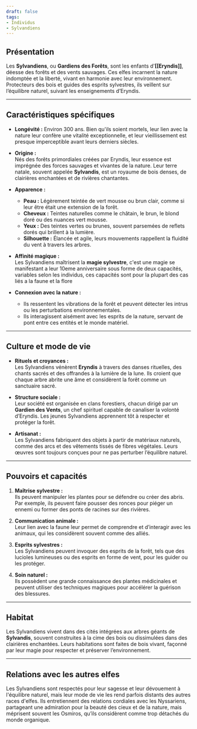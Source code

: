 ```yaml
---
draft: false
tags:
- Individus
- Sylvandiens
---
```


## Présentation
Les **Sylvandiens**, ou **Gardiens des Forêts**, sont les enfants d'**[[Eryndis]]**, déesse des forêts et des vents sauvages. Ces elfes incarnent la nature indomptée et la liberté, vivant en harmonie avec leur environnement. Protecteurs des bois et guides des esprits sylvestres, ils veillent sur l’équilibre naturel, suivant les enseignements d’Eryndis.

---

## Caractéristiques spécifiques

- **Longévité :** Environ 300 ans. Bien qu'ils soient mortels, leur lien avec la nature leur confère une vitalité exceptionnelle, et leur vieillissement est presque imperceptible avant leurs derniers siècles.
    
- **Origine :**  
    Nés des forêts primordiales créées par Eryndis, leur essence est imprégnée des forces sauvages et vivantes de la nature. Leur terre natale, souvent appelée **Sylvandis**, est un royaume de bois denses, de clairières enchantées et de rivières chantantes.
    
- **Apparence :**  
    - **Peau :** Légèrement teintée de vert mousse ou brun clair, comme si leur être était une extension de la forêt.  
    - **Cheveux :** Teintes naturelles comme le châtain, le brun, le blond doré ou des nuances vert mousse.  
    - **Yeux :** Des teintes vertes ou brunes, souvent parsemées de reflets dorés qui brillent à la lumière.  
    - **Silhouette :** Élancée et agile, leurs mouvements rappellent la fluidité du vent à travers les arbres.

- **Affinité magique :**  
    Les Sylvandiens maîtrisent la **magie sylvestre**, c'est une magie se manifestant a leur 10eme anniversaire sous forme de deux capacités, variables selon les individus, ces capacités sont pour la plupart des cas liés a la faune et la flore

- **Connexion avec la nature :**  
    - Ils ressentent les vibrations de la forêt et peuvent détecter les intrus ou les perturbations environnementales.  
    - Ils interagissent aisément avec les esprits de la nature, servant de pont entre ces entités et le monde matériel.

---

## Culture et mode de vie

- **Rituels et croyances :**  
    Les Sylvandiens vénèrent **Eryndis** à travers des danses rituelles, des chants sacrés et des offrandes à la lumière de la lune. Ils croient que chaque arbre abrite une âme et considèrent la forêt comme un sanctuaire sacré.  

- **Structure sociale :**  
    Leur société est organisée en clans forestiers, chacun dirigé par un **Gardien des Vents**, un chef spirituel capable de canaliser la volonté d’Eryndis. Les jeunes Sylvandiens apprennent tôt à respecter et protéger la forêt.

- **Artisanat :**  
    Les Sylvandiens fabriquent des objets à partir de matériaux naturels, comme des arcs et des vêtements tissés de fibres végétales. Leurs œuvres sont toujours conçues pour ne pas perturber l’équilibre naturel.

---

## Pouvoirs et capacités

1. **Maîtrise sylvestre :**  
   Ils peuvent manipuler les plantes pour se défendre ou créer des abris. Par exemple, ils peuvent faire pousser des ronces pour piéger un ennemi ou former des ponts de racines sur des rivières.

2. **Communication animale :**  
   Leur lien avec la faune leur permet de comprendre et d’interagir avec les animaux, qui les considèrent souvent comme des alliés.

3. **Esprits sylvestres :**  
   Les Sylvandiens peuvent invoquer des esprits de la forêt, tels que des lucioles lumineuses ou des esprits en forme de vent, pour les guider ou les protéger.

4. **Soin naturel :**  
   Ils possèdent une grande connaissance des plantes médicinales et peuvent utiliser des techniques magiques pour accélérer la guérison des blessures.

---

## Habitat
Les Sylvandiens vivent dans des cités intégrées aux arbres géants de **Sylvandis**, souvent construites à la cime des bois ou dissimulées dans des clairières enchantées. Leurs habitations sont faites de bois vivant, façonné par leur magie pour respecter et préserver l’environnement.

---

## Relations avec les autres elfes
Les Sylvandiens sont respectés pour leur sagesse et leur dévouement à l'équilibre naturel, mais leur mode de vie les rend parfois distants des autres races d'elfes. Ils entretiennent des relations cordiales avec les Nyssariens, partageant une admiration pour la beauté des cieux et de la nature, mais méprisent souvent les Osmiros, qu’ils considèrent comme trop détachés du monde organique.

